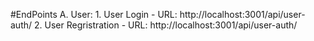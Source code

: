 #EndPoints
A. User: 1. User Login - URL: http://localhost:3001/api/user-auth/ 2. User Regristration - URL: http://localhost:3001/api/user-auth/
